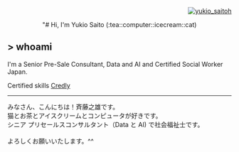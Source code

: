 <p align="right">
<a href="https://twitter.com/yukio_saitoh" target="blank">
    <img src="https://img.shields.io/twitter/follow/yukio_saitoh?logo=twitter&style=flat-square" alt="yukio_saitoh" />
</a>
</P>

<div align="center">
"# Hi, I'm Yukio Saito (:tea::computer::icecream::cat)
</div>

## > whoami

I'm a Senior Pre-Sale Consultant, Data and AI and Certified Social Worker Japan.

Certified skills <a href="https://www.credly.com/users/yukio-saito/badges?sort=-state_updated_at&page=1">Credly</a><br />

---



みなさん、こんにちは！斉藤之雄です。<br />
猫とお茶とアイスクリームとコンピュータが好きです。<br />
シニア プリセールスコンサルタント（Data と AI) で社会福祉士です。<br /><br />
よろしくお願いいたします。^^
